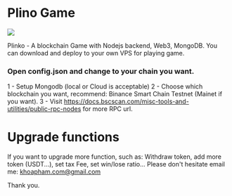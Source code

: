 # Plino Game

![](https://loteries.lotoquebec.com/loteries/___Waf6ede3f-1a4e-418d-9877-91227464c743___.png)

Plinko - A blockchain Game with Nodejs backend, Web3, MongoDB. You can download and deploy to your own VPS for playing game.

### Open config.json and change to your chain you want.

1 - Setup Mongodb (local or Cloud is acceptable)
2 - Choose which blockchain you want, recommend: Binance Smart Chain Testnet (Mainet if you want). 
3 - Visit https://docs.bscscan.com/misc-tools-and-utilities/public-rpc-nodes for more RPC url.

# Upgrade functions

If you want to upgrade more function, such as: Withdraw token, add more token (USDT...), set tax Fee, set win/lose ratio... Please don't hesitate email me: khoapham.com@gmail.com

Thank you.

